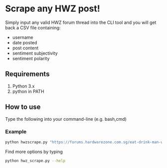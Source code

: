 # Scrape any HWZ post!

Simply input any valid HWZ forum thread into the CLI tool and you will get back a CSV file containing:
- username
- date posted
- post content
- sentiment subjectivity
- sentiment polarity

## Requirements
1. Python 3.x
2. python in PATH

## How to use

Type the following into your command-line (e.g. bash,cmd)

### Example
```bash
python hwzscrape.py "https://forums.hardwarezone.com.sg/eat-drink-man-woman-16/shocking-guardian-tampines-mart-closed-shop-5861249.html"
```

Find more options by typing
```bash
python hwz_scrape.py --help
```